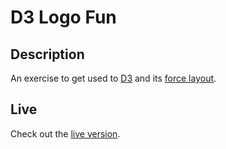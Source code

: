 # D3 Logo Fun

## Description 

An exercise to get used to [D3](http://d3js.org/) and its [force layout](https://github.com/mbostock/d3/wiki/Force-Layout). 

## Live

Check out the [live version](http://timmysiauw.github.io/d3-logo-fun/).